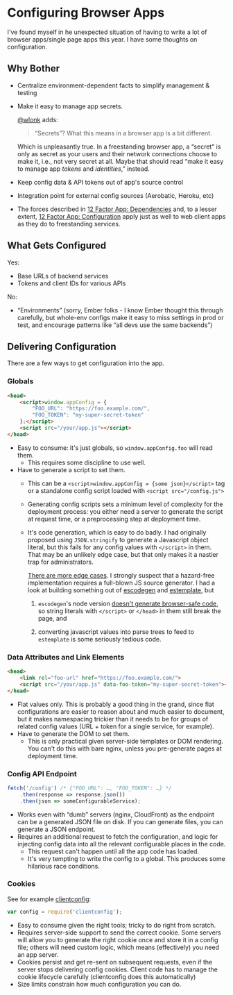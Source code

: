 # Configuring Browser Apps

I've found myself in he unexpected situation of having to write a lot of
browser apps/single page apps this year. I have some thoughts on configuration.

## Why Bother

* Centralize environment-dependent facts to simplify management & testing
* Make it easy to manage app secrets.

    [@wlonk](https://twitter.com/wlonk) adds:

    > “Secrets”? What this means in a browser app is a bit different.

    Which is unpleasantly true. In a freestanding browser app, a “secret” is only as secret as your users and their network connections choose to make it, i.e., not very secret at all. Maybe that should read “make it easy to manage app _tokens_ and _identities_,” instead.

* Keep config data & API tokens out of app's source control
* Integration point for external config sources (Aerobatic, Heroku, etc)
* The forces described in [12 Factor App: Dependencies](http://12factor.net/dependencies) and, to a lesser extent, [12 Factor App: Configuration](http://12factor.net/config) apply just as well to web client apps as they do to freestanding services.

## What Gets Configured

Yes:

* Base URLs of backend services
* Tokens and client IDs for various APIs

No:

* “Environments” (sorry, Ember folks - I know Ember thought this through carefully, but whole-env configs make it easy to miss settings in prod or test, and encourage patterns like “all devs use the same backends”)

## Delivering Configuration

There are a few ways to get configuration into the app.

### Globals

```html
<head>
    <script>window.appConfig = {
        "FOO_URL": "https://foo.example.com/",
        "FOO_TOKEN": "my-super-secret-token"
    };</script>
    <script src="/your/app.js"></script>
</head>
```

* Easy to consume: it's just globals, so `window.appConfig.foo` will read them.
    * This requires some discipline to use well.
* Have to generate a script to set them.
    * This can be a `<script>window.appConfig = {some json}</script>` tag or a standalone config script loaded with `<script src="/config.js">`
    * Generating config scripts sets a minimum level of complexity for the deployment process: you either need a server to generate the script at request time, or a preprocessing step at deployment time.
    * It's code generation, which is easy to do badly. I had originally proposed using `JSON.stringify` to generate a Javascript object literal, but this fails for any config values with `</script>` in them. That may be an unlikely edge case, but that only makes it a nastier trap for administrators.

        [There are more edge cases](https://developer.mozilla.org/en/docs/Web/JavaScript/Reference/Global_Objects/JSON/stringify). I strongly suspect that a hazard-free implementation requires a full-blown JS source generator. I had a look at building something out of [escodegen](https://github.com/estools/escodegen) and [estemplate](https://github.com/estools/estemplate), but

        1. `escodegen`'s node version [doesn't generate browser-safe code](https://github.com/estools/escodegen/issues/298), so string literals with `</script>` or `</head>` in them still break the page, and

        2. converting javascript values into parse trees to feed to `estemplate` is some seriously tedious code.

### Data Attributes and Link Elements

```html
<head>
    <link rel="foo-url" href="https://foo.example.com/">
    <script src="/your/app.js" data-foo-token="my-super-secret-token"></script>
</head>
```

* Flat values only. This is probably a good thing in the grand, since flat configurations are easier to reason about and much easier to document, but it makes namespacing trickier than it needs to be for groups of related config values (URL + token for a single service, for example).
* Have to generate the DOM to set them.
    * This is only practical given server-side templates or DOM rendering. You can't do this with bare nginx, unless you pre-generate pages at deployment time.

### Config API Endpoint

```js
fetch('/config') /* {"FOO_URL": …, "FOO_TOKEN": …} */
    .then(response => response.json())
    .then(json => someConfigurableService);
```

* Works even with “dumb” servers (nginx, CloudFront) as the endpoint can be a generated JSON file on disk. If you can generate files, you can generate a JSON endpoint.
* Requires an additional request to fetch the configuration, and logic for injecting config data into all the relevant configurable places in the code.
    * This request can't happen until all the app code has loaded.
    * It's very tempting to write the config to a global. This produces some hilarious race conditions.

### Cookies

See for example [clientconfig](https://github.com/henrikjoreteg/clientconfig):

```js
var config = require('clientconfig');
```

* Easy to consume given the right tools; tricky to do right from scratch.
* Requires server-side support to send the correct cookie. Some servers will allow you to generate the right cookie once and store it in a config file; others will need custom logic, which means (effectively) you need an app server.
* Cookies persist and get re-sent on subsequent requests, even if the server stops delivering config cookies. Client code has to manage the cookie lifecycle carefully (clientconfig does this automatically)
* Size limits constrain how much configuration you can do.
